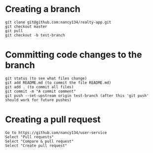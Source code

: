 # Creating a branch
```
git clone git@github.com:nancy134/realty-app.git
git checkout master
git pull
git checkout -b test-branch 
```
# Committing code changes to the branch
```
git status (to see what files change)
git add README.md (to commit the file README.md)
git add . (to commit all files)
git commit -m "A commit comment"
git push --set-upstream origin test-branch (after this 'git push' should work for future pushes)
```
# Creating a pull request
```
Go to https://github.com/nancy134/user-service
Select "Pull requests"
Select "Compare & pull request"
Select "Create pull request"
```

